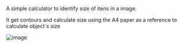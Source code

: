 A simple calculator to identify size of itens in a image.

It get contours and calculate size using the A4 paper as a reference to calculate object´s size

![image](https://github.com/user-attachments/assets/11c5b6cc-a8b6-49c0-9612-c5c1241c92e0)

